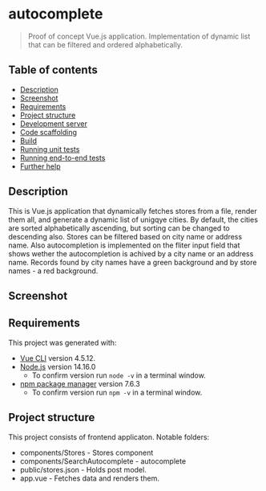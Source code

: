 # autocomplete

> Proof of concept Vue.js application. Implementation of dynamic list that can be filtered and ordered alphabetically. 

## Table of contents
* [Description](#description)
* [Screenshot](#screenshot)
* [Requirements](#requirements)
* [Project structure](#project-structure)
* [Development server](#development-server)
* [Code scaffolding](#code-scaffolding)
* [Build](#build)
* [Running unit tests](#running-unit-tests)
* [Running end-to-end tests](#running-end-to-end-tests)
* [Further help](#further-help)

## Description

This is Vue.js application that dynamically fetches stores from a file, render them all, and generate a dynamic list of unigqye cities. By default, the cities are sorted alphabetically ascending, but sorting can be changed to descending also. Stores can be filtered based on city name or address name. Also autocompletion is implemented on the fliter input field that shows wether the autocompletion is achived by a city name or an address name. Records found by city names have a green background and by store names - a red background.

## Screenshot



## Requirements

This project was generated with:
- [Vue CLI](https://cli.vuejs.org/) version 4.5.12.
- [Node.js](https://nodejs.org/download/release/latest-v14.x/) version 14.16.0
  - To confirm version run `node -v` in a terminal window.
- [npm package manager](https://www.npmjs.com/package/npm/v/7.6.3) version 7.6.3
  - To confirm version run `npm -v` in a terminal window.

## Project structure

This project consists of frontend applicaton.
Notable folders:
- components/Stores - Stores component
- components/SearchAutocomplete - autocomplete
- public/stores.json - Holds post model.
- app.vue - Fetches data and renders them.

